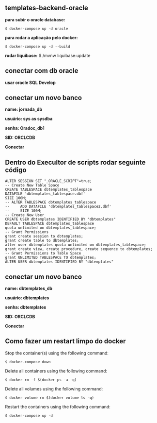 ## templates-backend-oracle



**para subir o oracle database:**

    $ docker-compose up -d oracle  

**para rodar a aplicação pelo docker:**

    $ docker-compose up -d --build

**rodar liquibase:**
    $./mvnw liquibase:update

## conectar com db oracle


**usar oracle SQL Develop**


## conectar um novo banco


**name: jornada_db**

**usuário: sys as sysdba**

**senha: Oradoc_db1**

**SID: ORCLCDB**

**Conectar**


## Dentro do Execultor de scripts rodar seguinte código
    
    
    
    ALTER SESSION SET "_ORACLE_SCRIPT"=true;
    -- Create New Table Space
    CREATE TABLESPACE dbtemplates_tablespace
    DATAFILE 'dbtemplates_tablespace.dbf'
    SIZE 100M;
    -- ALTER TABLESPACE dbtemplates_tablespace
    --     ADD DATAFILE 'dbtemplates_tablespace2.dbf'
    --     SIZE 100M;
    -- Create New User
    CREATE USER dbtemplates IDENTIFIED BY "dbtemplates"
    DEFAULT TABLESPACE dbtemplates_tablespace
    quota unlimited on dbtemplates_tablespace;
    -- Grant Permissions
    grant create session to dbtemplates;
    grant create table to dbtemplates;
    alter user dbtemplates quota unlimited on dbtemplates_tablespace;
    grant create view, create procedure, create sequence to dbtemplates;
    -- Grant Permissions to Table Space
    grant UNLIMITED TABLESPACE TO dbtemplates;
    ALTER USER dbtemplates IDENTIFIED BY "dbtemplates"
 

## conectar um novo banco


**name: dbtemplates_db**

**usuário: dbtemplates**

**senha: dbtemplates**

**SID: ORCLCDB**

**Conectar**


## Como fazer um restart limpo do docker

Stop the container(s) using the following command:

    $ docker-compose down

Delete all containers using the following command:

    $ docker rm -f $(docker ps -a -q)

Delete all volumes using the following command:

    $ docker volume rm $(docker volume ls -q)

Restart the containers using the following command:

    $ docker-compose up -d

